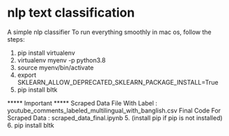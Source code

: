 # nlp text classification 
 A simple nlp classifier 
To run everything smoothly in mac os, follow the steps:
1. pip install virtualenv
2. virtualenv myenv -p python3.8
3. source myenv/bin/activate 
4. export SKLEARN_ALLOW_DEPRECATED_SKLEARN_PACKAGE_INSTALL=True
5. pip install bltk

***** Important *****
Scraped Data File With Label : youtube_comments_labeled_multilingual_with_banglish.csv
Final Code For Scraped Data : scraped_data_final.ipynb
5. (install pip if pip is not installed)
6. pip install bltk
